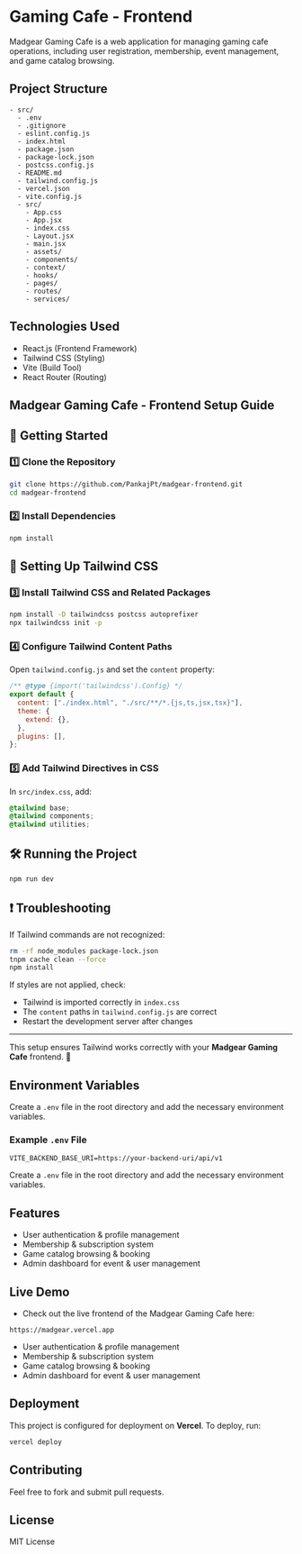 # Gaming Cafe - Frontend

Madgear Gaming Cafe is a web application for managing gaming cafe operations, including user registration, membership, event management, and game catalog browsing.

## Project Structure

```
- src/
  - .env
  - .gitignore
  - eslint.config.js
  - index.html
  - package.json
  - package-lock.json
  - postcss.config.js
  - README.md
  - tailwind.config.js
  - vercel.json
  - vite.config.js
  - src/
    - App.css
    - App.jsx
    - index.css
    - Layout.jsx
    - main.jsx
    - assets/
    - components/
    - context/
    - hooks/
    - pages/
    - routes/
    - services/
```

## Technologies Used
- React.js (Frontend Framework)
- Tailwind CSS (Styling)
- Vite (Build Tool)
- React Router (Routing)

## Madgear Gaming Cafe - Frontend Setup Guide

## 🚀 Getting Started

### 1️⃣ Clone the Repository
```bash
git clone https://github.com/PankajPt/madgear-frontend.git
cd madgear-frontend
```

### 2️⃣ Install Dependencies
```bash
npm install
```

## 🎨 Setting Up Tailwind CSS

### 3️⃣ Install Tailwind CSS and Related Packages
```bash
npm install -D tailwindcss postcss autoprefixer
npx tailwindcss init -p
```

### 4️⃣ Configure Tailwind Content Paths
Open `tailwind.config.js` and set the `content` property:
```js
/** @type {import('tailwindcss').Config} */
export default {
  content: ["./index.html", "./src/**/*.{js,ts,jsx,tsx}"],
  theme: {
    extend: {},
  },
  plugins: [],
};
```

### 5️⃣ Add Tailwind Directives in CSS
In `src/index.css`, add:
```css
@tailwind base;
@tailwind components;
@tailwind utilities;
```

## 🛠️ Running the Project
```bash
npm run dev
```

## ❗ Troubleshooting
If Tailwind commands are not recognized:
```bash
rm -rf node_modules package-lock.json
tnpm cache clean --force
npm install
```

If styles are not applied, check:
- Tailwind is imported correctly in `index.css`
- The `content` paths in `tailwind.config.js` are correct
- Restart the development server after changes

---
This setup ensures Tailwind works correctly with your **Madgear Gaming Cafe** frontend. 🚀



## Environment Variables
Create a `.env` file in the root directory and add the necessary environment variables.

### Example `.env` File
```
VITE_BACKEND_BASE_URI=https://your-backend-uri/api/v1
```
Create a `.env` file in the root directory and add the necessary environment variables.

## Features
- User authentication & profile management
- Membership & subscription system
- Game catalog browsing & booking
- Admin dashboard for event & user management

## Live Demo
- Check out the live frontend of the Madgear Gaming Cafe here:
```
https://madgear.vercel.app
```
- User authentication & profile management
- Membership & subscription system
- Game catalog browsing & booking
- Admin dashboard for event & user management

## Deployment
This project is configured for deployment on **Vercel**.
To deploy, run:
```sh
vercel deploy
```

## Contributing
Feel free to fork and submit pull requests.

## License
MIT License

